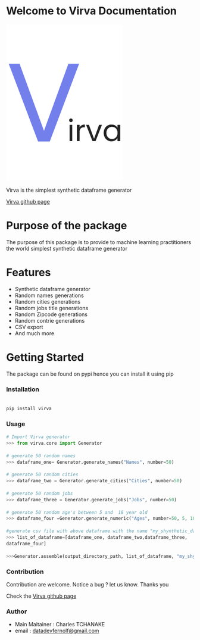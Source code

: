 # Welcome to Virva Documentation

![virvalogo](rsc\virva.png)

Virva is the simplest synthetic dataframe generator 

[Virva github page](https://github.com/charleslf2/virva)
# Purpose of the package
The purpose of this package is to provide to machine learning practitioners the world simplest synthetic dataframe generator


# Features
+  Synthetic dataframe generator 
+ Random names generations
+ Random cities generations
+ Random jobs title generations
+ Random Zipcode generations
+ Random contrie generations
+ CSV export
+ And much more 



# Getting Started
The package can be found on pypi hence you can install it using pip

### Installation

```bash

pip install virva

```
### Usage
```python
# Import Virva generator
>>> from virva.core import Generator

# generate 50 random names
>>> dataframe_one= Generator.generate_names("Names", number=50)

# generate 50 random cities
>>> dataframe_two = Generator.generate_cities("Cities", number=50)

# generate 50 random jobs
>>> dataframe_three = Generator.generate_jobs("Jobs", number=50)

# generate 50 random age's between 5 and  18 year old
>>> dataframe_four =Generator.generate_numeric("Ages", number=50, 5, 18)

#generate csv file with above dataframe with the name "my_shynthetic_dataframe"
>>> list_of_dataframe=[dataframe_one, dataframe_two,dataframe_three,
dataframe_four]

>>>Generator.assemble(output_directory_path, list_of_dataframe, "my_shynthetic_dataframe")
```

### Contribution
Contribution are welcome.
Notice a bug ? let us know. Thanks you

Check the [Virva github page](https://github.com/charleslf2/virva)

### Author
+ Main Maitainer : Charles TCHANAKE
+ email : datadevfernolf@gmail.com 

